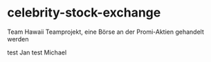 # celebrity-stock-exchange
Team Hawaii Teamprojekt, eine Börse an der Promi-Aktien gehandelt werden

test Jan
test Michael